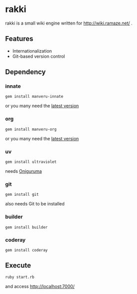 # rakki

rakki is a small wiki engine written for http://wiki.ramaze.net/ .

## Features

* Internationalization
* Git-based version control

## Dependency

### innate

    gem install manveru-innate

or you many need the [latest version](http://github.com/manveru/innate/tree)

### org

    gem install manveru-org

or you many need the [latest version](http://github.com/manveru/org/tree)

### uv

    gem install ultraviolet

needs [Oniguruma](http://www.geocities.jp/kosako3/oniguruma/)

### git

    gem install git

also needs Git to be installed

### builder

    gem install builder

### coderay

    gem install coderay

## Execute

    ruby start.rb

and access [http://localhost:7000/](http://localhost:7000/)
